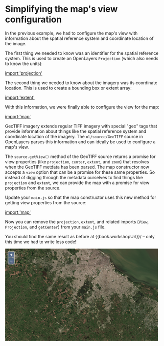 # Simplifying the map's view configuration

In the previous example, we had to configure the map's view with information about the spatial reference system and coordinate location of the image.

The first thing we needed to know was an identifier for the spatial reference system.  This is used to create an OpenLayers `Projection` (which also needs to know the units):

[import:'projection'](../../../src/en/examples/cog/true-color-parts.js)

The second thing we needed to know about the imagery was its coordinate location.  This is used to create a bounding box or extent array:

[import:'extent'](../../../src/en/examples/cog/true-color-parts.js)

With this information, we were finally able to configure the view for the map:

[import:'map'](../../../src/en/examples/cog/true-color-parts.js)

GeoTIFF imagery extends regular TIFF imagery with special "geo" tags that provide information about things like the spatial reference system and coordinate location of the imagery.  The `ol/source/GeoTIFF` source in OpenLayers parses this information and can ideally be used to configure a map's view.

The `source.getView()` method of the GeoTIFF source returns a promise for view properties (like `projection`, `center`, `extent`, and `zoom`) that resolves when the GeoTIFF metdata has been parsed.  The map constructor now accepts a `view` option that can be a promise for these same properties.  So instead of digging through the metadata ourselves to find things like `projection` and `extent`, we can provide the map with a promise for view properties from the source.

Update your `main.js` so that the map constructor uses this new method for getting view properties from the source:

[import:'map'](../../../src/en/examples/cog/simplified-view.js)

Now you can remove the `projection`, `extent`, and related imports (`View`, `Projection`, and `getCenter`) from your `main.js` file.

You should find the same result as before at {{book.workshopUrl}}/ – only this time we had to write less code!

![A true color rendering of a Setinel-2 GeoTIFF](true-color.png)
